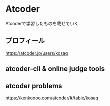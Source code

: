 # Atcoder
Atcoderで学習したものを載せていく

## プロフィール<br>
https://atcoder.jp/users/kosaq<br>

## atcoder-cli & online judge tools<br>


## atcoder problems<br>
https://kenkoooo.com/atcoder/#/table/kosaq<br>
